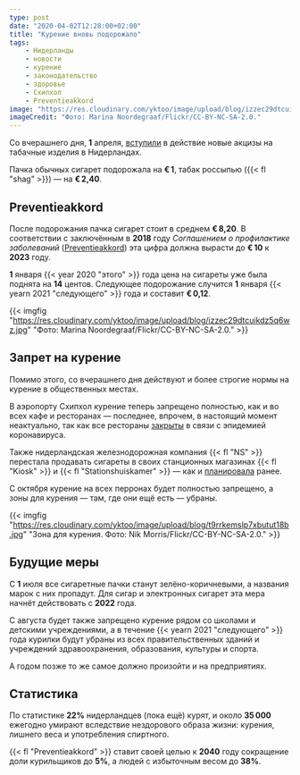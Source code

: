 ```yaml
---
type: post
date: "2020-04-02T12:28:00+02:00"
title: "Курение вновь подорожало"
tags:
    - Нидерланды
    - новости
    - курение
    - законодательство
    - здоровье
    - Схипхол
    - Preventieakkord
image: "https://res.cloudinary.com/yktoo/image/upload/blog/izzec29dtcuikdz5q6wz.jpg"
imageCredit: "Фото: Marina Noordegraaf/Flickr/CC-BY-NC-SA-2.0."
---
```


Со вчерашнего дня, **1** апреля, [вступили](https://nos.nl/artikel/2329025-roken-opnieuw-duurder-rookverbod-horeca-nog-onzichtbaar-door-sluiting.html) в действие новые акцизы на табачные изделия в Нидерландах.

Пачка обычных сигарет подорожала на **€ 1**, табак россыпью ({{< fl "shag" >}}) — на **€ 2,40**.

<!--more-->

## Preventieakkord

После подорожания пачка сигарет стоит в среднем **€ 8,20**. В соответствии с заключённым в **2018** году *Соглашением о профилактике заболеваний* ([Preventieakkord](https://www.rijksoverheid.nl/onderwerpen/gezondheid-en-preventie/nationaal-preventieakkoord)) эта цифра должна вырасти до **€ 10** к **2023** году.

**1** января {{< year 2020 "этого" >}} года цена на сигареты уже была поднята на **14** центов. Следующее подорожание случится **1** января {{< yearn 2021 "следующего" >}} года и составит **€ 0,12**.

{{< imgfig "https://res.cloudinary.com/yktoo/image/upload/blog/izzec29dtcuikdz5q6wz.jpg" "Фото: Marina Noordegraaf/Flickr/CC-BY-NC-SA-2.0." >}}

## Запрет на курение

Помимо этого, со вчерашнего дня действуют и более строгие нормы на курение в общественных местах.

В аэропорту Схипхол курение теперь запрещено полностью, как и во всех кафе и ресторанах — последнее, впрочем, в настоящий момент неактуально, так как все рестораны [закрыты](0709) в связи с эпидемией коронавируса.

Также нидерландская железнодорожная компания {{< fl "NS" >}} перестала продавать сигареты в своих станционных магазинах {{< fl "Kiosk" >}} и {{< fl "Stationshuiskamer" >}} — как и [планировала](0599) ранее.

С октября курение на всех перронах будет полностью запрещено, а зоны для курения — там, где они ещё есть — убраны.

{{< imgfig "https://res.cloudinary.com/yktoo/image/upload/blog/t9rrkemslp7xbutut18b.jpg" "Зона для курения. Фото: Nik Morris/Flickr/CC-BY-NC-SA-2.0." >}}

## Будущие меры

С **1** июля все сигаретные пачки станут зелёно-коричневыми, а названия марок с них пропадут. Для сигар и электронных сигарет эта мера начнёт действовать с **2022** года.

С августа будет также запрещено курение рядом со школами и детскими учреждениями, а в течение {{< yearn 2021 "следующего" >}} года курилки будут убраны из всех правительственных зданий и учреждений здравоохранения, образования, культуры и спорта.

А годом позже то же самое должно произойти и на предприятиях.

## Статистика

По статистике **22%** нидерландцев (пока ещё) курят, и около **35 000** ежегодно умирают вследствие нездорового образа жизни: курения, лишнего веса и употребления спиртного.

{{< fl "Preventieakkord" >}} ставит своей целью к **2040** году сокращение доли курильщиков до **5%**, а людей с избыточным весом до **38%**.
